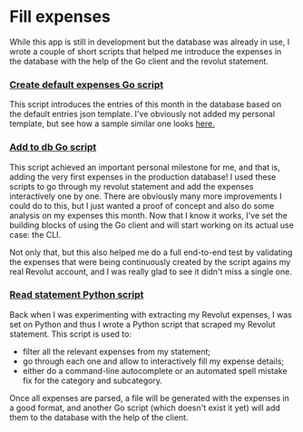 # Fill expenses

While this app is still in development but the database was already in use, I
wrote a couple of short scripts that helped me introduce the expenses in the
database with the help of the Go client and the revolut statement.

### [Create default expenses Go script](create_default_expenses.go)

This script introduces the entries of this month in the database based on the
default entries json template. I've obviously not added my personal template,
but see how a sample similar one looks [here.](../../sample_entry_template.json)

### [Add to db Go script](add_to_db.go)

This script achieved an important personal milestone for me, and that is, adding
the very first expenses in the production database! I used these scripts to go
through my revolut statement and add the expenses interactively one by one.
There are obviously many more improvements I could do to this, but I just wanted
a proof of concept and also do some analysis on my expenses this month. Now that
I know it works, I've set the building blocks of using the Go client and will
start working on its actual use case: the CLI.

Not only that, but this also helped me do a full end-to-end test by validating
the expenses that were being continuously created by the script agains my real
Revolut account, and I was really glad to see it didn't miss a single one.

### [Read statement Python script](read_statement.py)

Back when I was experimenting with extracting my Revolut expenses, I was set on
Python and thus I wrote a Python script that scraped my Revolut statement. This
script is used to:

- filter all the relevant expenses from my statement;
- go through each one and allow to interactively fill my expense details;
- either do a command-line autocomplete or an automated spell mistake fix for
  the category and subcategory.

Once all expenses are parsed, a file will be generated with the expenses in a
good format, and another Go script (which doesn't exist it yet) will add them to
the database with the help of the client.
